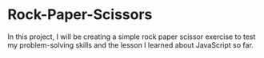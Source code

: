 # Rock-Paper-Scissors

In this project, I will be creating a simple rock paper scissor exercise to test my problem-solving skills and the lesson I learned about JavaScript so far.